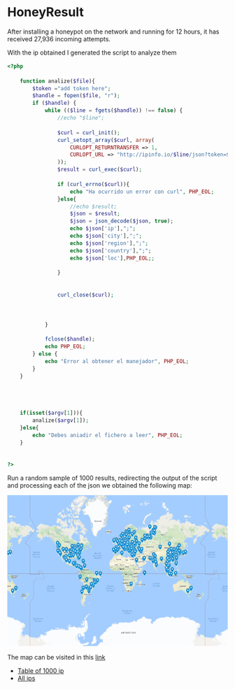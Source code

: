 # HoneyResult

After installing a honeypot on the network and running for 12 hours, it has received 27,936 incoming attempts.

With the ip obtained I generated the script to analyze them

```php
<?php

	function analize($file){
		$token ="add token here";
		$handle = fopen($file, "r");
		if ($handle) {
		    while (($line = fgets($handle)) !== false) {
		        //echo "$line";

		        $curl = curl_init();
				curl_setopt_array($curl, array(
		    		CURLOPT_RETURNTRANSFER => 1,
		    		CURLOPT_URL => "http://ipinfo.io/$line/json?token=$token",
				));
				$result = curl_exec($curl);

				if (curl_errno($curl)){
	   				echo "Ha ocurrido un error con curl", PHP_EOL;
				}else{
					//echo $result;
					$json = $result;
					$json = json_decode($json, true);
					echo $json['ip'],";";
					echo $json['city'],";";
					echo $json['region'],";";
					echo $json['country'],";";
					echo $json['loc'],PHP_EOL;;

				}


				curl_close($curl);



		    }

		    fclose($handle);
		    echo PHP_EOL;
		} else {
	    	echo "Error al obtener el manejador", PHP_EOL;
		}
	}




	if(isset($argv[1])){
		analize($argv[1]);
	}else{
		echo "Debes aniadir el fichero a leer", PHP_EOL;
	}


?>
 ```

Run a random sample of 1000 results, redirecting the output of the script and processing each of the json we obtained the following map:

![Mapa de ataque](img/mapimage.png)

The map can be visited in this [link](https://drive.google.com/open?id=1x3u8aQ7zDJLjcv6KsoDhqRmmMNs&usp=sharing)

* [Table of  1000 ip](tabla.md)
* [All ips](ip.md)
